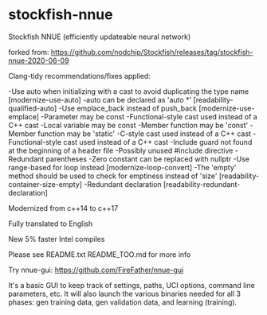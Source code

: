 # stockfish-nnue
Stockfish NNUE (efficiently updateable neural network)

forked from:
https://github.com/nodchip/Stockfish/releases/tag/stockfish-nnue-2020-06-09

Clang-tidy recommendations/fixes applied:

-Use auto when initializing with a cast to avoid duplicating the type name [modernize-use-auto]
-auto can be declared as 'auto *' [readability-qualified-auto]
-Use emplace_back instead of push_back [modernize-use-emplace]
-Parameter may be const
-Functional-style cast used instead of a C++ cast
-Local variable may be const
-Member function may be 'const'
-Member function may be 'static'
-C-style cast used instead of a C++ cast
-Functional-style cast used instead of a C++ cast
-Include guard not found at the beginning of a header file
-Possibly unused #include directive
-Redundant parentheses
-Zero constant can be replaced with nullptr
-Use range-based for loop instead [modernize-loop-convert]
-The 'empty' method should be used to check for emptiness instead of 'size' [readability-container-size-empty]
-Redundant declaration [readability-redundant-declaration]

Modernized from c++14 to c++17

Fully translated to English

New 5% faster Intel compiles

Please see
README.txt
README_TOO.md
for more info

Try nnue-gui:
https://github.com/FireFather/nnue-gui

It's a basic GUI to keep track of settings, paths, UCI options, command line parameters, etc.
It will also launch the various binaries needed for all 3 phases: gen training data, gen validation data, and learning (training).
